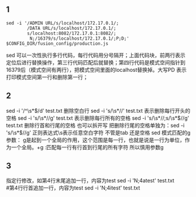 ## 1



    sed -i '/ADMIN URL/s/localhost/172.17.0.1/;
            /DATA URL/s/localhost/172.17.0.1/;
            s/localhost:8082/172.17.0.1:8082/;      
             N;/16379/s/localhost/172.17.0.1/;P;D;' $CONFIG_DIR/fusion_config/production.js     

   


sed 可以一次性执行多行代码，每行代码用分号隔开；上面代码块，前两行表示定位后进行替换操作，第三行代码匹配后就替换；第四行代码是模式空间指针到16379后（模式空间有两行），把模式空间里面的localhost替换掉。大写PD 表示打印模式空间第一行和删除第一行；


## 2
sed -i  '/^\s*$/d'  test.txt  删除空白行
sed -i 's/\s*//' test.txt  表示删除每行开头的空格 
sed -i 's/\s*//g' test.txt  表示删除每行所有的空格 
sed -i 's/\s*//;s/\s*$//g' test.txt  删除行首和行尾的空格 也可以拆开写
把删除行尾的空格单独为：sed  -i 's/\s*$//g'
正则表达式\s表示任意空白字符 不管是tab 还是空格
sed 模式匹配的g参数：
g是起到一个全局的作用，这个范围是每一行，也就是说是一行为单位，作为一个全局。+g :匹配每一行有行首到行尾的所有字符
所以慎用参数g
## 3
指定行修改，如第4行末尾追加一行，内容为test
sed -i 'N;4atest' test.txt   
#第4行行首追加一行，内容为test
sed -i 'N;4itest' test.txt 

